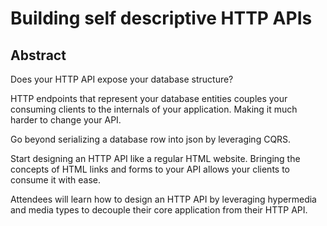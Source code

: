 # Building self descriptive HTTP APIs
## Abstract

Does your HTTP API expose your database structure?

HTTP endpoints that represent your database entities couples your consuming clients to the internals
of your application.  Making it much harder to change your API.

Go beyond serializing a database row into json by leveraging CQRS.

Start designing an HTTP API like a regular HTML website.  Bringing the concepts of HTML links and forms
to your API allows your clients to consume it with ease.

Attendees will learn how to design an HTTP API by leveraging hypermedia and media types to decouple their core application
from their HTTP API.
